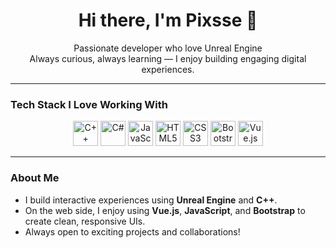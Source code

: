 <h1 align="center">Hi there, I'm Pixsse 👋</h1>

<p align="center">
  Passionate developer who love Unreal Engine <br>
  Always curious, always learning — I enjoy building engaging digital experiences.
</p>

---

### Tech Stack I Love Working With

<p align="center">
  <img src="https://cdn.jsdelivr.net/gh/devicons/devicon/icons/cplusplus/cplusplus-original.svg" alt="C++" width="40" height="40"/>

  <img src="https://cdn.jsdelivr.net/gh/devicons/devicon/icons/csharp/csharp-original.svg" alt="C#" width="40" height="40"/>

  <img src="https://cdn.jsdelivr.net/gh/devicons/devicon/icons/javascript/javascript-original.svg" alt="JavaScript" width="40" height="40"/>

  <img src="https://cdn.jsdelivr.net/gh/devicons/devicon/icons/html5/html5-original.svg" alt="HTML5" width="40" height="40"/>

  <img src="https://cdn.jsdelivr.net/gh/devicons/devicon/icons/css3/css3-original.svg" alt="CSS3" width="40" height="40"/>

  <img src="https://cdn.jsdelivr.net/gh/devicons/devicon/icons/bootstrap/bootstrap-original.svg" alt="Bootstrap" width="40" height="40"/>

  <img src="https://cdn.jsdelivr.net/gh/devicons/devicon/icons/vuejs/vuejs-original.svg" alt="Vue.js" width="40" height="40"/>

</p>

---

### About Me

- I build interactive experiences using **Unreal Engine** and **C++**.
- On the web side, I enjoy using **Vue.js**, **JavaScript**, and **Bootstrap** to create clean, responsive UIs.
- Always open to exciting projects and collaborations!
